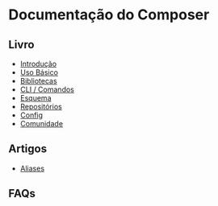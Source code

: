 # Documentação do Composer

## Livro

* [Introdução][book-intro]
* [Uso Básico][book-usage]
* [Bibliotecas][book-libs]
* [CLI / Comandos][book-cli]
* [Esquema][book-schema]
* [Repositórios][book-repos]
* [Config][book-config]
* [Comunidade][book-community]

## Artigos

* [Aliases][article-aliases]

## FAQs

[article-aliases]: artigos/apelidos.md

[book-cli]: cli.md

[book-community]: comunidade.md

[book-config]: config.md

[book-intro]: introducao.md

[book-libs]: bibliotecas.md

[book-repos]: repositorios.md

[book-schema]: esquema.md

[book-usage]: uso-basico.md
